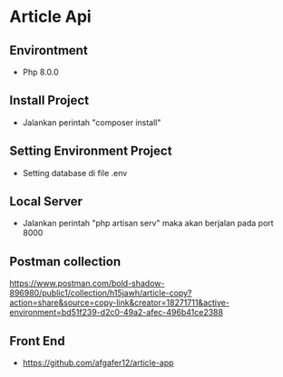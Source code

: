 # Article Api

## Environtment
- Php 8.0.0

## Install Project
- Jalankan perintah "composer install" 

## Setting Environment Project
- Setting database di file .env 

## Local Server
- Jalankan perintah "php artisan serv" maka akan berjalan pada port 8000

## Postman collection
https://www.postman.com/bold-shadow-896980/public1/collection/h15jawh/article-copy?action=share&source=copy-link&creator=18271711&active-environment=bd51f239-d2c0-49a2-afec-496b41ce2388

## Front End
- https://github.com/afgafer12/article-app